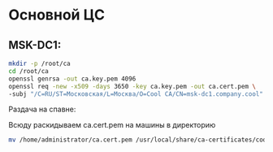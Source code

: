 # Основной ЦС

## MSK-DC1:

```bash
mkdir -p /root/ca
cd /root/ca
openssl genrsa -out ca.key.pem 4096
openssl req -new -x509 -days 3650 -key ca.key.pem -out ca.cert.pem \
-subj "/C=RU/ST=Московская/L=Москва/O=Cool CA/CN=msk-dc1.company.cool"
```

Раздача на спавне:

Всюду раскидываем ca.cert.pem на машины в директорию 

```bash
mv /home/administrator/ca.cert.pem /usr/local/share/ca-certificates/cool-ca.crt && update-ca-certificates
```



